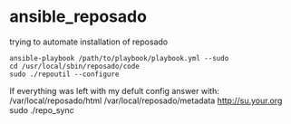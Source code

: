 ansible_reposado
================

trying to automate installation of reposado

	ansible-playbook /path/to/playbook/playbook.yml --sudo
	cd /usr/local/sbin/reposado/code
	sudo ./repoutil --configure

If everything was left with my defult config answer with:
	/var/local/reposado/html
	/var/local/reposado/metadata
	http://su.your.org  
  	sudo ./repo_sync
  	

